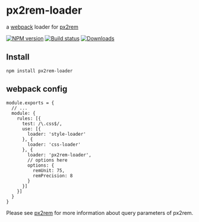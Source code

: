 # px2rem-loader

a [webpack](http://webpack.github.io/) loader for [px2rem](https://github.com/songsiqi/px2rem)

[![NPM version][npm-image]][npm-url]
[![Build status][travis-image]][travis-url]
[![Downloads][downloads-image]][downloads-url]

[npm-image]: https://img.shields.io/npm/v/px2rem-loader.svg
[npm-url]: https://npmjs.org/package/px2rem-loader
[travis-image]: https://img.shields.io/travis/Jinjiang/px2rem-loader.svg
[travis-url]: https://travis-ci.org/Jinjiang/px2rem-loader
[downloads-image]: http://img.shields.io/npm/dm/px2rem-loader.svg
[downloads-url]: https://npmjs.org/package/px2rem-loader

## Install

`npm install px2rem-loader`

## webpack config

```
module.exports = {
  // ...
  module: {
    rules: [{
      test: /\.css$/,
      use: [{
        loader: 'style-loader'
      }, {
        loader: 'css-loader'
      }, {
        loader: 'px2rem-loader',
        // options here
        options: {
          remUnit: 75,
          remPrecision: 8
        }
      }]
    }]
  }
}
```

Please see [px2rem](https://github.com/songsiqi/px2rem) for more information about query parameters of px2rem.
